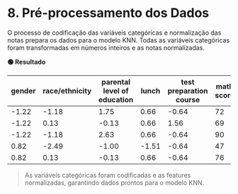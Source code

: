 # 8. Pré-processamento dos Dados

O processo de codificação das variáveis categóricas e normalização das notas prepara os dados para o modelo KNN. Todas as variáveis categóricas foram transformadas em números inteiros e as notas normalizadas.


**🟢 Resultado**

| gender | race/ethnicity | parental level of education | lunch | test preparation course | math score | reading score | writing score |
|--------|----------------|----------------------------|-------|------------------------|------------|---------------|---------------|
| -1.22  | -1.18          | 1.75                       | 0.66  | -0.64                  | 72         | 72            | 74            |
| -1.22  | 0.13           | -0.13                      | 0.66  | 1.56                   | 69         | 90            | 88            |
| -1.22  | -1.18          | 2.63                       | 0.66  | -0.64                  | 90         | 95            | 93            |
| 0.82   | -2.49          | -1.00                      | -1.51 | -0.64                  | 47         | 57            | 44            |
| 0.82   | 0.13           | -0.13                      | 0.66  | -0.64                  | 76         | 78            | 75            |

> As variáveis categóricas foram codificadas e as features normalizadas, garantindo dados prontos para o modelo KNN.
